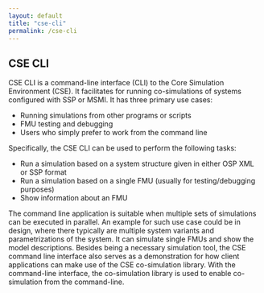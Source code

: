 ```yaml
---
layout: default
title: "cse-cli"
permalink: /cse-cli
---
```


## CSE CLI
CSE CLI is a command-line interface (CLI) to the Core Simulation Environment (CSE). It facilitates for running co-simulations of systems configured with SSP or MSMI. 
It has three primary use cases:

- Running simulations from other programs or scripts
- FMU testing and debugging
- Users who simply prefer to work from the command line

Specifically, the CSE CLI can be used to perform the following tasks:

- Run a simulation based on a system structure given in either OSP XML or SSP format
- Run a simulation based on a single FMU (usually for testing/debugging purposes)
- Show information about an FMU

The command line application is suitable when multiple sets of simulations can be executed in parallel. An example for such use case could be in design, where there typically are multiple system variants and parametrizations of the system.
It can simulate single FMUs and show the model descriptions. Besides being a necessary simulation tool, the CSE command line interface also serves as a demonstration for how client applications can make use of the CSE co-simulation library.
With the command-line interface, the co-simulation library is used to enable co-simulation from the command-line. 
